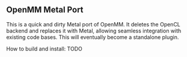 ## OpenMM Metal Port

This is a quick and dirty Metal port of OpenMM. It deletes the OpenCL backend and replaces it with Metal, allowing seamless integration with existing code bases. This will eventually become a standalone plugin.

How to build and install: TODO
